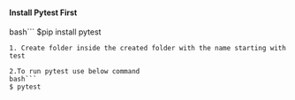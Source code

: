 
#### Install Pytest First
bash```
$pip install pytest
```
1. Create folder inside the created folder with the name starting with test

2.To run pytest use below command
bash```
$ pytest
```

